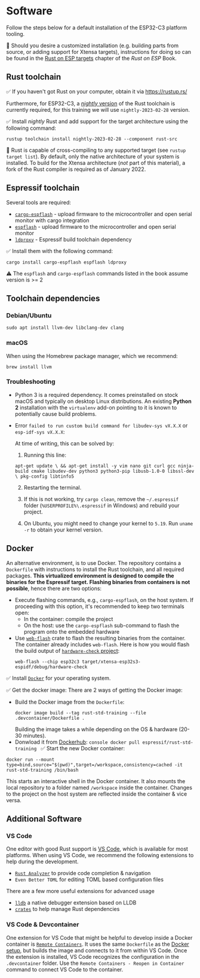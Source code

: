 # Software

Follow the steps below for a default installation of the ESP32-C3 platform tooling.

🔎 Should you desire a customized installation (e.g. building parts from source, or adding support for Xtensa targets), instructions for doing so can be found in the [Rust on ESP targets](https://esp-rs.github.io/book/installation/index.html) chapter of the _Rust on ESP_ Book.

## Rust toolchain

✅ If you haven't got Rust on your computer, obtain it via <https://rustup.rs/>

Furthermore, for ESP32-C3, a [_nightly_ version](https://rust-lang.github.io/rustup/concepts/channels.html#working-with-nightly-rust) of the Rust toolchain is currently required, for this training we will use `nightly-2023-02-28` version.

✅ Install _nightly_ Rust and add support for the target architecture using the following command:

```console
rustup toolchain install nightly-2023-02-28 --component rust-src
```

🔎 Rust is capable of cross-compiling to any supported target (see `rustup target list`). By default, only the native architecture of your system is installed.
To build for the Xtensa architecture (_not_ part of this material), a fork of the Rust compiler is required as of January 2022.

## Espressif toolchain

Several tools are required:

- [`cargo-espflash`](https://github.com/esp-rs/espflash/tree/main/cargo-espflash) - upload firmware to the microcontroller and open serial monitor with cargo integration
- [`espflash`](https://github.com/esp-rs/espflash/tree/main/espflash) - upload firmware to the microcontroller and open serial monitor
- [`ldproxy`](https://github.com/esp-rs/embuild/tree/master/ldproxy) - Espressif build toolchain dependency

✅ Install them with the following command:

```console
cargo install cargo-espflash espflash ldproxy
```

⚠️ The `espflash` and `cargo-espflash` commands listed in the book assume version is >= 2

## Toolchain dependencies

### Debian/Ubuntu

```console
sudo apt install llvm-dev libclang-dev clang
```

### macOS

When using the Homebrew package manager, which we recommend:

```console
brew install llvm
```

### Troubleshooting

- Python 3 is a required dependency. It comes preinstalled on stock macOS and typically on desktop Linux distributions. An existing **Python 2** installation with the `virtualenv` add-on pointing to it is known to potentially cause build problems.

- Error `failed to run custom build command for libudev-sys vX.X.X` or `esp-idf-sys vX.X.X`:

  At time of writing, this can be solved by:

  1. Running this line:

  `apt-get update \
  && apt-get install -y vim nano git curl gcc ninja-build cmake libudev-dev python3 python3-pip libusb-1.0-0 libssl-dev \
  pkg-config libtinfo5`

  2. Restarting the terminal.

  3. If this is not working, try `cargo clean`, remove the `~/.espressif` folder (`%USERPROFILE%\.espressif` in Windows) and rebuild your project.

  4. On Ubuntu, you might need to change your kernel to `5.19`. Run `uname -r` to obtain your kernel version.

## Docker

An alternative environment, is to use Docker. The repository contains a `Dockerfile`
with instructions to install the Rust toolchain, and all required packages. **This virtualized environment is designed
to compile the binaries for the Espressif target. Flashing binaries from containers is not possible**, hence there are two options:

- Execute flashing commands, e.g., `cargo-espflash`, on the host system. If proceeding with this option, it's recommended to keep two terminals open:
  - In the container: compile the project
  - On the host: use the `cargo-espflash` sub-command to flash the program onto the embedded hardware
- Use [`web-flash`](https://github.com/esp-rs/esp-web-flash-server) crate to flash the resulting binaries from the container. The container already includes `web-flash`. Here is how you would flash the build output of [`hardware-check` project](./02_4_hello_board.md):
  ```console
  web-flash --chip esp32c3 target/xtensa-esp32s3-espidf/debug/hardware-check
  ```

✅ Install [`Docker`](https://docs.docker.com/get-docker/) for your operating system.

✅ Get the docker image: There are 2 ways of getting the Docker image:

- Build the Docker image from the `Dockerfile`:
  ```console
  docker image build --tag rust-std-training --file .devcontainer/Dockerfile .
  ```
  Building the image takes a while depending on the OS & hardware (20-30 minutes).
- Donwload it from [Dockerhub](https://hub.docker.com/r/espressif/rust-std-training):
  `console
    docker pull espressif/rust-std-training
    `
  ✅ Start the new Docker container:

```console
docker run --mount type=bind,source="$(pwd)",target=/workspace,consistency=cached -it rust-std-training /bin/bash
```

This starts an interactive shell in the Docker container. It also mounts the local repository to a folder
named `/workspace` inside the container. Changes to the project on the host system are reflected inside the container & vice versa.

## Additional Software

### VS Code

One editor with good Rust support is [VS Code](https://code.visualstudio.com/), which is available for most platforms.
When using VS Code, we recommend the following extensions to help during the development.

- [`Rust Analyzer`](https://rust-analyzer.github.io/) to provide code completion & navigation
- `Even Better TOML` for editing TOML based configuration files

There are a few more useful extensions for advanced usage

- [`lldb`](https://github.com/vadimcn/vscode-lldb) a native debugger extension based on LLDB
- [`crates`](https://github.com/serayuzgur/crates) to help manage Rust dependencies

### VS Code & Devcontainer

One extension for VS Code that might be helpful to develop inside a Docker container is [`Remote Containers`](https://github.com/Microsoft/vscode-remote-release).
It uses the same `Dockerfile` as the [Docker setup](#docker), but builds the image and connects to it from within VS Code.
Once the extension is installed, VS Code recognizes the configuration in the `.devcontainer` folder. Use the `Remote Containers - Reopen in Container` command to connect VS Code to the container.
